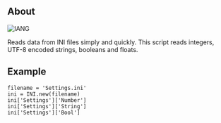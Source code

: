 ## About
![lANG](https://img.shields.io/badge/LANG-RUBY(%20RGSS%20)-red?style=for-the-badge&logo=appveyo)
<p>Reads data from INI files simply and quickly. This script reads integers, UTF-8 encoded strings, booleans and floats.</p>

## Example
```
filename = 'Settings.ini'
ini = INI.new(filename)
ini['Settings']['Number']
ini['Settings']['String']
ini['Settings']['Bool']
```

